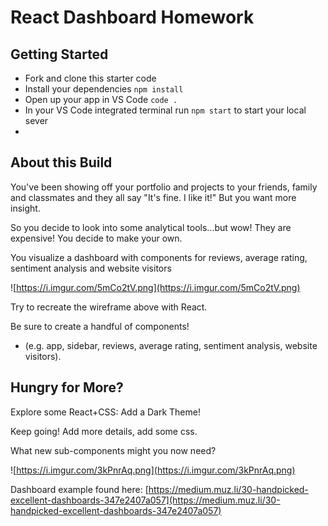 # React Dashboard Homework

## Getting Started

- Fork and clone this starter code
- Install your dependencies `npm install`
- Open up your app in VS Code `code .`
- In your VS Code integrated terminal run `npm start` to start your local sever
- 

## About this Build

You've been showing off your portfolio and projects to your friends, family and classmates and they all say "It's fine. I like it!" But you want more insight.

So you decide to look into some analytical tools...but wow! They are expensive! You decide to make your own.

You visualize a dashboard with components for reviews, average rating, sentiment analysis and website visitors

![https://i.imgur.com/5mCo2tV.png](https://i.imgur.com/5mCo2tV.png)

Try to recreate the wireframe above with React.

Be sure to create a handful of components!

- (e.g. app, sidebar, reviews, average rating, sentiment analysis, website visitors).

## Hungry for More? 
Explore some React+CSS: Add a Dark Theme!

Keep going! Add more details, add some css.

What new sub-components might you now need?

![https://i.imgur.com/3kPnrAq.png](https://i.imgur.com/3kPnrAq.png)

Dashboard example found here: [https://medium.muz.li/30-handpicked-excellent-dashboards-347e2407a057](https://medium.muz.li/30-handpicked-excellent-dashboards-347e2407a057)